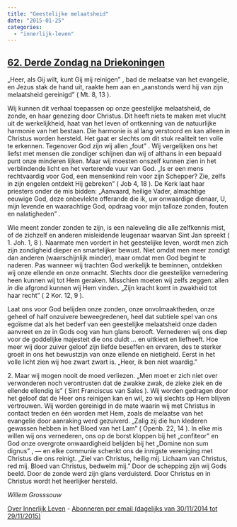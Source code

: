 ```yaml
---
title: "Geestelijke melaatsheid"
date: "2015-01-25"
categories: 
  - "innerlijk-leven"
---
```


## [62\. Derde Zondag na Driekoningen](http://ift.tt/1EGCBXm)

„Heer, als Gij wilt, kunt Gij mij reinigen” , bad de melaatse van het evangelie, en Jezus stak de hand uit, raakte hem aan en „aanstonds werd hij van zijn melaatsheid gereinigd” ( Mt. 8, 13 ).

Wij kunnen dit verhaal toepassen op onze geestelijke melaatsheid, de zonde, en haar genezing door Christus. Dit heeft niets te maken met vlucht uit de werkelijkheid, haat van het leven of ontkenning van de natuurlijke harmonie van het bestaan. Die harmonie is al lang verstoord en kan alleen in Christus worden hersteld. Het gaat er slechts om dit stuk realiteit ten volle te erkennen. Tegenover God zijn wij allen „fout” . Wij vergelijken ons het liefst met mensen die zondiger schijnen dan wij of althans in een bepaald punt onze minderen lijken. Maar wij moesten onszelf kunnen zien in het verblindende licht en het verterende vuur van God. „Is er een mens rechtvaardig voor God, een mensenkind rein voor zijn Schepper? Zie, zelfs in zijn engelen ontdekt Hij gebreken” ( Job 4, 18 ). De Kerk laat haar priesters onder de mis bidden: „Aanvaard, heilige Vader, almachtige eeuwige God, deze onbevlekte offerande die ik, uw onwaardige dienaar, U, mijn levende en waarachtige God, opdraag voor mijn talloze zonden, fouten en nalatigheden” .

Wie meent zonder zonden te zijn, is een naïeveling die alle zelfkennis mist, of de zichzelf en anderen misleidende leugenaar waarvan Sint Jan spreekt ( 1\. Joh. 1, 8 ). Naarmate men vordert in het geestelijke leven, wordt men zich zijn zondigheid dieper en smartelijker bewust. Niet omdat men meer zondigt dan anderen (waarschijnlijk minder), maar omdat men God begint te naderen. Pas wanneer wij trachten God werkelijk te beminnen, ontdekken wij onze ellende en onze onmacht. Slechts door die geestelijke vernedering heen kunnen wij tot Hem geraken. Misschien moeten wij zelfs zeggen: allen _in_ die afgrond kunnen wij Hem vinden. „Zijn kracht komt in zwakheid tot haar recht” ( 2 Kor. 12, 9 ).

Laat ons voor God belijden onze zonden, onze onvolmaaktheden, onze geheel of half onzuivere beweegredenen, heel dat subtiele spel van ons egoïsme dat als het bederf van een geestelijke melaatsheid onze daden aanvreet en ze in Gods oog van hun glans berooft. Vernederen wij ons diep voor de goddelijke majesteit die ons duldt … en uitkiest en liefheeft. Hoe meer wij door zuiver geloof zijn liefde beseffen en ervaren, des te sterker groeit in ons het bewustzijn van onze ellende en nietigheid. Eerst in het volle licht zien wij hoe zwart zwart is. „Heer, ik ben niet waardig.”

2\. Maar wij mogen nooit de moed verliezen. „Men moet er zich niet over verwonderen noch verontrusten dat de zwakke zwak, de zieke ziek en de ellende ellendig is” ( Sint Franciscus van Sales ). Wij worden gedragen door het geloof dat de Heer ons reinigen kan en wil, zo wij slechts op Hem blijven vertrouwen. Wij worden gereinigd in de mate waarin wij met Christus in contact treden en één worden met Hem, zoals de melaatse van het evangelie door aanraking werd gezuiverd. „Zalig zij die hun klederen gewassen hebben in het Bloed van het Lam” ( Openb. 22, 14 ). In elke mis willen wij ons vernederen, ons op de borst kloppen bij het „confiteor” en God onze overgrote onwaardigheid belijden bij het „Domine non sum dignus” , — en elke communie schenkt ons de innigste vereniging met Christus die ons reinigt. „Ziel van Christus, heilig mij. Lichaam van Christus, red mij. Bloed van Christus, bedwelm mij.” Door de schepping zijn wij Gods beeld. Door de zonde werd zijn glans verduisterd. Door Christus en in Christus wordt het heerlijker hersteld.

_Willem Grosssouw_

[Over Innerlijk Leven](http://ift.tt/1y6X5mY) - [Abonneren per email (dagelijks van 30/11/2014 tot 29/11/2015)](http://eepurl.com/9P3DT)
